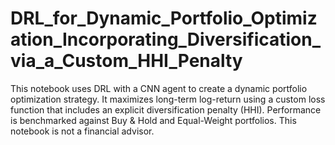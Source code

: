 # DRL_for_Dynamic_Portfolio_Optimization_Incorporating_Diversification_via_a_Custom_HHI_Penalty
This notebook uses DRL with a CNN agent to create a dynamic portfolio optimization strategy. It maximizes long-term log-return using a custom loss function that includes an explicit diversification penalty (HHI). Performance is benchmarked against Buy &amp; Hold and Equal-Weight portfolios. This notebook is not a financial advisor.
